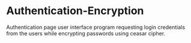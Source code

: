 # Authentication-Encryption
Authentication page user interface program requesting login credentials from the users while encrypting passwords using ceasar cipher.
